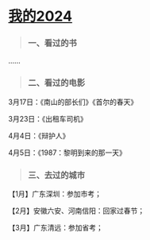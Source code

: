 # [我的2024](https://github.com/flyfish321/gitblog/issues/9)

> ### 一、看过的书

......

> ### 二、看过的电影

3月17日：《南山的部长们》《首尔的春天》

3月23日：《出租车司机》

4月4日：《辩护人》

4月5日：《1987：黎明到来的那一天》

> ### 三、去过的城市

【1月】广东深圳：参加市考；

【2月】安徽六安、河南信阳：回家过春节；

【3月】广东清远：参加省考；
